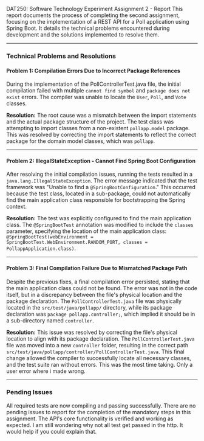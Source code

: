 DAT250: Software Technology Experiment Assignment 2 - Report
This report documents the process of completing the second assignment, focusing on the implementation of a REST API for a Poll application using Spring Boot. It details the technical problems encountered during development and the solutions implemented to resolve them.

---

### Technical Problems and Resolutions

#### Problem 1: Compilation Errors Due to Incorrect Package References
During the implementation of the PollControllerTest.java file, the initial compilation failed with multiple `cannot find symbol` and `package does not exist` errors. The compiler was unable to locate the `User`, `Poll`, and `Vote` classes.

**Resolution:**
The root cause was a mismatch between the import statements and the actual package structure of the project. The test class was attempting to import classes from a non-existent `pollapp.model` package. This was resolved by correcting the import statements to reflect the correct package for the domain model classes, which was `pollapp`.

---

#### Problem 2: IllegalStateException - Cannot Find Spring Boot Configuration
After resolving the initial compilation issues, running the tests resulted in a `java.lang.IllegalStateException`. The error message indicated that the test framework was "Unable to find a `@SpringBootConfiguration`." This occurred because the test class, located in a sub-package, could not automatically find the main application class responsible for bootstrapping the Spring context.

**Resolution:**
The test was explicitly configured to find the main application class. The `@SpringBootTest` annotation was modified to include the `classes` parameter, specifying the location of the main application class: `@SpringBootTest(webEnvironment = SpringBootTest.WebEnvironment.RANDOM_PORT, classes = PollappApplication.class)`.

---

#### Problem 3: Final Compilation Failure Due to Mismatched Package Path
Despite the previous fixes, a final compilation error persisted, stating that the main application class could not be found. The error was not in the code itself, but in a discrepancy between the file's physical location and the package declaration. The `PollControllerTest.java` file was physically located in the `src/test/java/pollapp/` directory, while its package declaration was `package pollapp.controller;`, which implied it should be in a sub-directory named `controller`.

**Resolution:**
This issue was resolved by correcting the file's physical location to align with its package declaration. The `PollControllerTest.java` file was moved into a new `controller` folder, resulting in the correct path `src/test/java/pollapp/controller/PollControllerTest.java`. This final change allowed the compiler to successfully locate all necessary classes, and the test suite ran without errors. This was the most time taking. Only a user error where i made wrong.

---

### Pending Issues
All required tests are now compiling and passing successfully. There are no pending issues to report for the completion of the mandatory steps in this assignment. The API's core functionality is verified and working as expected. I am still wondering why not all test get passed in the http. It would help if you could explain that.